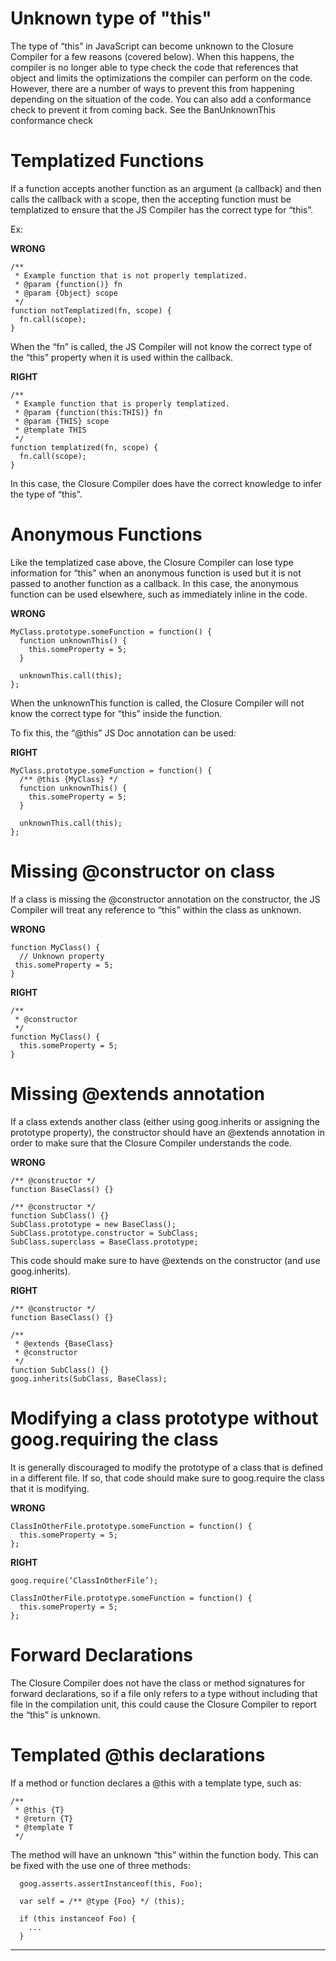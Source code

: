 # Unknown type of "this"

The type of “this” in JavaScript can become unknown to the Closure
Compiler for a few reasons (covered below). When this happens, the compiler is
no longer able to type check the code that references that object and limits the optimizations the compiler can perform on the code. However, there are a number of ways to prevent this from
happening depending on the situation of the code. You can also add a
conformance check to prevent it from coming back. See the BanUnknownThis conformance check

# Templatized Functions

If a function accepts another function as an argument (a callback) and then
calls the callback with a scope, then the accepting function must be
templatized to ensure that the JS Compiler has the correct type for “this”.

Ex:

<strong>WRONG</strong>

```
/**
 * Example function that is not properly templatized.
 * @param {function()} fn
 * @param {Object} scope
 */
function notTemplatized(fn, scope) {
  fn.call(scope);
}
```
When the “fn” is called, the JS Compiler will not know the correct type of the
“this” property when it is used within the callback.

<strong>RIGHT</strong>

```
/**
 * Example function that is properly templatized.
 * @param {function(this:THIS)} fn
 * @param {THIS} scope
 * @template THIS
 */
function templatized(fn, scope) {
  fn.call(scope);
}
```
In this case, the Closure Compiler does have the correct knowledge to infer the type
of “this”.

# Anonymous Functions

Like the templatized case above, the Closure Compiler can lose type information for
“this” when an anonymous function is used but it is not passed to another
function as a callback. In this case, the anonymous function can be used
elsewhere, such as immediately inline in the code.

<strong>WRONG</strong>


```
MyClass.prototype.someFunction = function() {
  function unknownThis() {
    this.someProperty = 5;
  }

  unknownThis.call(this);
};
```
When the unknownThis function is called, the Closure Compiler will not know the
correct type for “this” inside the function.

To fix this, the “@this” JS Doc annotation can be used:

<strong>RIGHT</strong>


```
MyClass.prototype.someFunction = function() {
  /** @this {MyClass} */
  function unknownThis() {
    this.someProperty = 5;
  }

  unknownThis.call(this);
};
```
# Missing @constructor on class

If a class is missing the @constructor annotation on the constructor, the JS
Compiler will treat any reference to “this” within the class as unknown.

<strong>WRONG</strong>


```
function MyClass() {
  // Unknown property
 this.someProperty = 5;
}
```
<strong>RIGHT</strong>


```
/**
 * @constructor
 */
function MyClass() {
  this.someProperty = 5;
}
```
# Missing @extends annotation

If a class extends another class (either using goog.inherits or assigning the
prototype property), the constructor should have an @extends annotation in
order to make sure that the Closure Compiler understands the code.

<strong>WRONG</strong>


```
/** @constructor */
function BaseClass() {}

/** @constructor */
function SubClass() {}
SubClass.prototype = new BaseClass();
SubClass.prototype.constructor = SubClass;
SubClass.superclass = BaseClass.prototype;
```
This code should make sure to have @extends on the constructor (and use
goog.inherits).

<strong>RIGHT</strong>


```
/** @constructor */
function BaseClass() {}

/**
 * @extends {BaseClass}
 * @constructor
 */
function SubClass() {}
goog.inherits(SubClass, BaseClass);
```
# Modifying a class prototype without goog.requiring the class

It is generally discouraged to modify the prototype of a class that is defined
in a different file. If so,
that code should make sure to goog.require the class that it is modifying.

<strong>WRONG</strong>

```
ClassInOtherFile.prototype.someFunction = function() {
  this.someProperty = 5;
};
```
<strong>RIGHT</strong>

```
goog.require(‘ClassInOtherFile’);

ClassInOtherFile.prototype.someFunction = function() {
  this.someProperty = 5;
};
```
# Forward Declarations

The Closure Compiler does not have the class or
method signatures for forward declarations, so if a file only refers to a
type without including that file in the compilation unit, this could cause the
Closure Compiler to report the “this” is unknown.

# Templated @this declarations

If a method or function declares a @this with a template type, such as:


```
/** 
 * @this {T}
 * @return {T}
 * @template T
 */
```
The method will have an unknown “this” within the function body.  This can be
fixed with the use one of three methods:


```
  goog.asserts.assertInstanceof(this, Foo);

  var self = /** @type {Foo} */ (this);

  if (this instanceof Foo) {
    ...
  }
```
---

